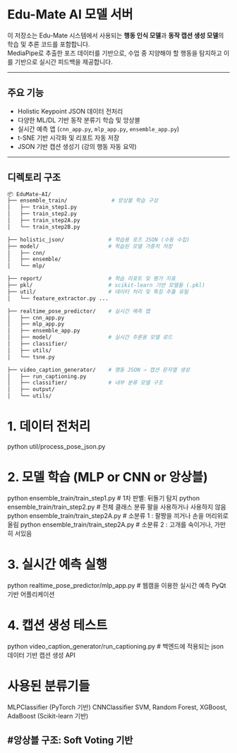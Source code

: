 #  Edu-Mate AI 모델 서버

이 저장소는 Edu-Mate 시스템에서 사용되는 **행동 인식 모델**과 **동작 캡션 생성 모델**의 학습 및 추론 코드를 포함합니다.  
MediaPipe로 추출한 포즈 데이터를 기반으로, 수업 중 지양해야 할 행동을 탐지하고 이를 기반으로 실시간 피드백을 제공합니다.

---

##  주요 기능

- Holistic Keypoint JSON 데이터 전처리
- 다양한 ML/DL 기반 동작 분류기 학습 및 앙상블
- 실시간 예측 앱 (`cnn_app.py`, `mlp_app.py`, `ensemble_app.py`)
- t-SNE 기반 시각화 및 리포트 자동 저장
- JSON 기반 캡션 생성기 (강의 행동 자동 요약)

---

##  디렉토리 구조

```bash
📦 EduMate-AI/
├── ensemble_train/              # 앙상블 학습 구성
│   ├── train_step1.py
│   ├── train_step2.py
│   ├── train_step2A.py
│   └── train_step2B.py

├── holistic_json/              # 학습용 포즈 JSON (수동 수집)
├── model/                      # 학습된 모델 가중치 저장
│   ├── cnn/
│   ├── ensemble/
│   └── mlp/

├── report/                     # 학습 리포트 및 평가 지표
├── pkl/                        # scikit-learn 기반 모델들 (.pkl)
├── util/                       # 데이터 처리 및 특징 추출 유틸
│   └── feature_extractor.py ...

├── realtime_pose_predictor/    # 실시간 예측 앱
│   ├── cnn_app.py
│   ├── mlp_app.py
│   ├── ensemble_app.py
│   ├── model/                  # 실시간 추론용 모델 로드
│   ├── classifier/
│   ├── utils/
│   └── tsne.py

├── video_caption_generator/    # 행동 JSON → 캡션 문자열 생성
│   ├── run_captioning.py
│   ├── classifier/             # 내부 분류 모델 구조
│   ├── output/
│   └── utils/


```
# 1. 데이터 전처리 
python util/process_pose_json.py

# 2. 모델 학습 (MLP or CNN or 앙상블)
python ensemble_train/train_step1.py      # 1차 판별: 뒤돌기 탐지
python ensemble_train/train_step2.py      # 전체 클래스 분류 팔을 사용하거나 사용하지 않음
python ensemble_train/train_step2A.py     # 소분류 1 : 팔짱을 끼거나 손을 머리위로 올림
python ensemble_train/train_step2A.py     # 소분류 2 : 고개를 숙이거나, 가만히 서있음

# 3. 실시간 예측 실행
python realtime_pose_predictor/mlp_app.py # 웹캠을 이용한 실시간 예측 PyQt 기반 어플리케이션

# 4. 캡션 생성 테스트
python video_caption_generator/run_captioning.py # 백엔드에 적용되는 json 데이터 기반 캡션 생성 API

# 사용된 분류기들
MLPClassifier (PyTorch 기반)
CNNClassifier
SVM, Random Forest, XGBoost, AdaBoost (Scikit-learn 기반)

#앙상블 구조: Soft Voting 기반
---
